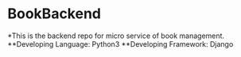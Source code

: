 # BookBackend
*This is the backend repo for micro service of book management.
**Developing Language: Python3
**Developing Framework: Django

